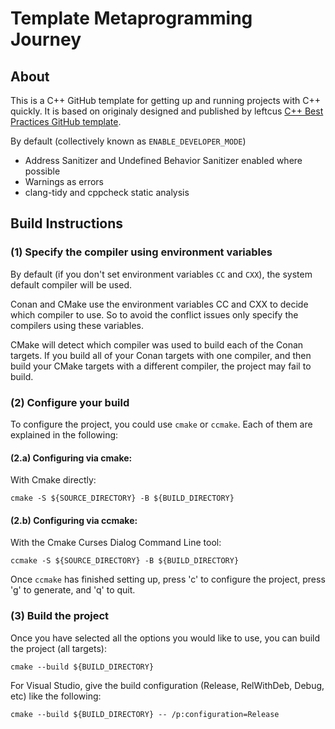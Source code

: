 # Template Metaprogramming Journey

## About

This is a C++ GitHub template for getting up and running projects with C++ quickly. It is based on originaly designed and published by leftcus [C++ Best Practices GitHub template](https://github.com/cpp-best-practices/gui_starter_template).

By default (collectively known as `ENABLE_DEVELOPER_MODE`)

 * Address Sanitizer and Undefined Behavior Sanitizer enabled where possible
 * Warnings as errors
 * clang-tidy and cppcheck static analysis

## Build Instructions

### (1) Specify the compiler using environment variables

By default (if you don't set environment variables `CC` and `CXX`), the system default compiler will be used.

Conan and CMake use the environment variables CC and CXX to decide which compiler to use. So to avoid the conflict issues only specify the compilers using these variables.

CMake will detect which compiler was used to build each of the Conan targets. If you build all of your Conan targets with one compiler, and then build your CMake targets with a different compiler, the project may fail to build.

### (2) Configure your build

To configure the project, you could use `cmake` or `ccmake`. Each of them are explained in the following:

#### (2.a) Configuring via cmake:
With Cmake directly:

    cmake -S ${SOURCE_DIRECTORY} -B ${BUILD_DIRECTORY}

#### (2.b) Configuring via ccmake:

With the Cmake Curses Dialog Command Line tool:

    ccmake -S ${SOURCE_DIRECTORY} -B ${BUILD_DIRECTORY}

Once `ccmake` has finished setting up, press 'c' to configure the project, press 'g' to generate, and 'q' to quit.

### (3) Build the project

Once you have selected all the options you would like to use, you can build the project (all targets):

    cmake --build ${BUILD_DIRECTORY}

For Visual Studio, give the build configuration (Release, RelWithDeb, Debug, etc) like the following:

    cmake --build ${BUILD_DIRECTORY} -- /p:configuration=Release
